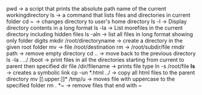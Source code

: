 pwd -> a script that prints the absolute path name of the current workingdirectory
ls -> a command that lists files and directories in current folder
cd ~ -> changes directory to user's home directory
ls -l -> Display directory contents in a long format
ls -la -> List morefiles in the current directory including hidden files
ls -aln -> list all files in long format showing only folder digits
mkdir /root/directoryname -> create a directory in the given root folder
mv -> file /root/destination
rm -> /root/subdir/file
rmdir path -> remove empty directory
cd .. -> move back to the previous directory
ls -la . ../ /boot -> print files in all the directories starting from current to parent then specified dir
file /dir/filename -> prints file type
ln -s /root/file __ls__ -> creates a symbolic link
cp -un \*.html ../ -> copy all html files to the parent directory
mv [[:upper:]]\* /tmp/u -> moves file with uppercase to the specified folder
rm . \*~ -> remove files that end with ~

